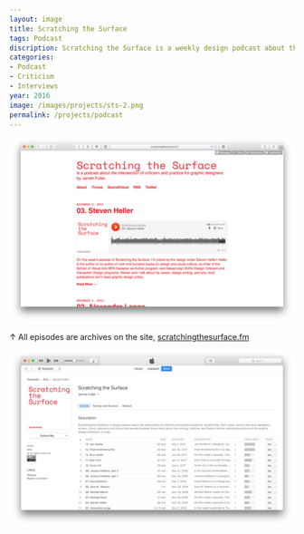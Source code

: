 ```yaml
---
layout: image
title: Scratching the Surface
tags: Podcast
discription: Scratching the Surface is a weekly design podcast about the intersection of criticism and practice. Each week, I interview designers, writers, critics, educators and those that operate between these fields about how writing, criticism, and theory informs individual practice and the graphic design profession at large. Previous guests have included Michael Rock, Michael Bierut, Alexandra Lange, Jessica Helfand, Steven Heller, and others.
categories:
- Podcast
- Criticism
- Interviews
year: 2016
image: /images/projects/sts-2.png
permalink: /projects/podcast
---
```


<img src="/images/projects/sts-1.png">
<div class="images-right"><p>&uarr; All episodes are archives on the site, <a href="http://www.scratchingthesurface.fm">scratchingthesurface.fm</a></p></div>
<section class="clear"></section>
<img src="/images/projects/sts-2.png">
